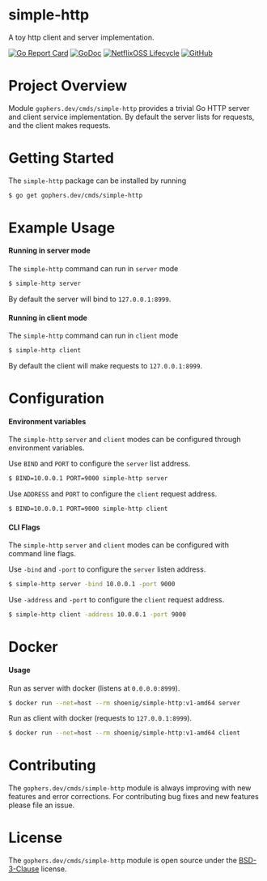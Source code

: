 simple-http
===========

A toy http client and server implementation.

[![Go Report Card](https://goreportcard.com/badge/gophers.dev/cmds/simple-http)](https://goreportcard.com/report/gophers.dev/cmds/simple-http)
[![GoDoc](https://godoc.org/gophers.dev/cmds/simple-http?status.svg)](https://godoc.org/gophers.dev/cmds/simple-http)
[![NetflixOSS Lifecycle](https://img.shields.io/osslifecycle/shoenig/simple-http.svg)](OSSMETADATA)
[![GitHub](https://img.shields.io/github/license/shoenig/simple-http.svg)](LICENSE)

# Project Overview

Module `gophers.dev/cmds/simple-http` provides a trivial Go HTTP server
and client service implementation. By default the server lists for requests,
and the client makes requests.

# Getting Started

The `simple-http` package can be installed by running

```bash
$ go get gophers.dev/cmds/simple-http
```

# Example Usage

#### Running in server mode

The `simple-http` command can run in `server` mode

```bash
$ simple-http server
```

By default the server will bind to `127.0.0.1:8999`.

#### Running in client mode

The `simple-http` command can run in `client` mode

```bash
$ simple-http client
```

By default the client will make requests to `127.0.0.1:8999`.

# Configuration

#### Environment variables

The `simple-http` `server` and `client` modes can be configured through environment variables.

Use `BIND` and `PORT` to configure the `server` list address.

```bash
$ BIND=10.0.0.1 PORT=9000 simple-http server
```

Use `ADDRESS` and `PORT` to configure the `client` request address.

```bash
$ BIND=10.0.0.1 PORT=9000 simple-http client
```

#### CLI Flags

The `simple-http` `server` and `client` modes can be configured with command line flags.

Use `-bind` and `-port` to configure the `server` listen address.

```bash
$ simple-http server -bind 10.0.0.1 -port 9000
```

Use `-address` and `-port` to configure the `client` request address.

```bash
$ simple-http client -address 10.0.0.1 -port 9000
```

# Docker

#### Usage

Run as server with docker (listens at `0.0.0.0:8999`).

```bash
$ docker run --net=host --rm shoenig/simple-http:v1-amd64 server
```

Run as client with docker (requests to `127.0.0.1:8999`).

```bash
$ docker run --net=host --rm shoenig/simple-http:v1-amd64 client
```

# Contributing

The `gophers.dev/cmds/simple-http` module is always improving with new features
and error corrections. For contributing bug fixes and new features please file an issue.

# License

The `gophers.dev/cmds/simple-http` module is open source under the [BSD-3-Clause](LICENSE) license.
